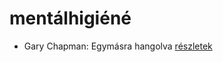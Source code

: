 # mentálhigiéné

- Gary Chapman: Egymásra hangolva [részletek](../_details/Gary%20Chapman.md#id_379)